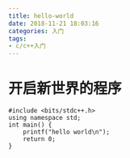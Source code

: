 ```yaml
---
title: hello-world
date: 2018-11-21 18:03:16
categories: 入门
tags:
- c/c++入门
---
```


# 开启新世界的程序 

```
#include <bits/stdc++.h>
using namespace std;
int main() {
    printf("hello world\n");
    return 0;
}
```
